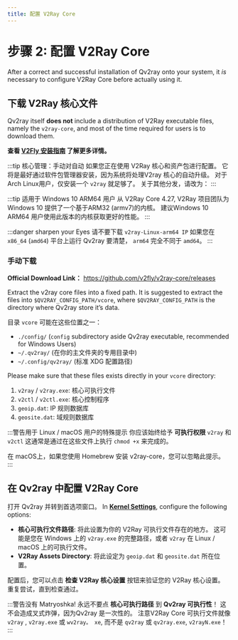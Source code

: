 ```yaml
---
title: 配置 V2Ray Core
---
```


# 步骤 2: 配置 V2Ray Core

After a correct and successful installation of Qv2ray onto your system, it *is* necessary to configure V2Ray Core before actually using it.

## 下载 V2Ray 核心文件

Qv2ray itself **does not** include a distribution of V2Ray executable files, namely the `v2ray-core`, and most of the time required for users is to download them.

**查看 [V2Fly 安装指南](https://www.v2fly.org/guide/install.html) 了解更多详情。**

:::tip 核心管理：手动对自动 如果您正在使用 V2Ray 核心和资产包进行配置。 它将是最好通过软件包管理器安装，因为系统将处理V2ray 核心的自动升级。 对于Arch Linux用户，仅安装一个 `v2ray` 就足够了。 关于其他分发，请改为： :::

:::tip 适用于 Windows 10 ARM64 用户 从 V2Ray Core 4.27, V2Ray 项目团队为 Windows 10 提供了一个基于ARM32 (armv7)的内核。 建议Windows 10 ARM64 用户使用此版本的内核获取更好的性能。 :::

:::danger sharpen your Eyes 请不要下载 `v2ray-Linux-arm64 IP` 如果您在 `x86_64` (`amd64`) 平台上运行 Qv2ray 要清楚， `arm64` 完全不同于 `amd64`。 :::

### 手动下载

**Official Download Link：** <https://github.com/v2fly/v2ray-core/releases>

Extract the v2ray core files into a fixed path. It is suggested to extract the files into `$QV2RAY_CONFIG_PATH/vcore`, where `$QV2RAY_CONFIG_PATH` is the directory where Qv2ray store it’s data.

目录 `vcore` 可能在这些位置之一：

- `./config/` (`config` subdirectory aside Qv2ray executable, recommended for Windows Users)
- `~/.qv2ray/` (在你的主文件夹的专用目录中)
- `~/.config/qv2ray/` (标准 XDG 配置路径)

Please make sure that these files exists directly in your `vcore` directory:

1. `v2ray` / `v2ray.exe`: 核心可执行文件
2. `v2ctl` / `v2ctl.exe`: 核心控制程序
3. `geoip.dat`: IP 规则数据库
4. `geosite.dat`: 域规则数据库

:::警告用于 Linux / macOS 用户的特殊提示 你应该始终给予 **可执行权限** `v2ray` 和 `v2ctl` 这通常是通过在这些文件上执行 `chmod +x` 来完成的。

在 macOS上，如果您使用 Homebrew 安装 v2ray-core，您可以忽略此提示。 :::

## 在 Qv2ray 中配置 V2Ray Core

打开 Qv2ray 并转到首选项窗口。 In **[Kernel Settings](qv2ray://open/preference/kernel)**, configure the following options:

- **核心可执行文件路径**: 将此设置为你的 V2Ray 可执行文件存在的地方。 这可能是您在 Windows 上的 `v2ray.exe` 的完整路径，或者 `v2ray` 在 Linux / macOS 上的可执行文件。
- **V2Ray Assets Directory**: 将此设定为 `geoip.dat` 和 `geosite.dat` 所在位置。

配置后，您可以点击 **检查 V2Ray 核心设置** 按钮来验证您的 V2Ray 核心设置。 重复尝试，直到检查通过。

:::警告没有 Matryoshka! 永远不要点 **核心可执行路径** 到 **Qv2ray 可执行性**！ 这不会造成叉式炸弹，因为Qv2ray 是一次性的。 注意V2Ray Core 可执行文件就像 `v2ray` , `v2ray.exe` 或 `wv2ray。 xe`, 而不是 `qv2ray` 或 `qv2ray.exe`, `v2rayN.exe`！ :::
